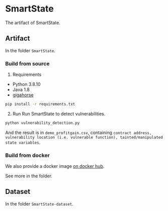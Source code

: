 # SmartState

The artifact of SmartState.

## Artifact

In the folder `SmartState`.

### Build from source
1. Requirements
- Python 3.8.10
- Java 1.8
- [gigahorse](https://github.com/nevillegrech/gigahorse-toolchain)

```sh
pip install -r requirements.txt
```

2. Run
Run SmartState to detect vulnerabilities.

```sh 
python vulnerability_detection.py
```

And the result is in `demo_profitgain.csv`, containing `contract address, vulnerability location (i.e. vulnerable function), tainted/manipulated state variables`.

### Build from docker

We also provide a docker image [on docker hub](https://hub.docker.com/r/inplus/smartstate/tags). 

See more in the folder.


## Dataset

In the folder `SmartState-dataset`.